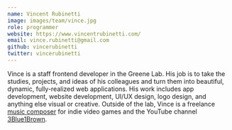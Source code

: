 ```yaml
---
name: Vincent Rubinetti
image: images/team/vince.jpg
role: programmer
website: https://www.vincentrubinetti.com/
email: vince.rubinetti@gmail.com
github: vincerubinetti
twitter: vincerubinetti
---
```


Vince is a staff frontend developer in the Greene Lab.
His job is to take the studies, projects, and ideas of his colleagues and turn them into beautiful, dynamic, fully-realized web applications.
His work includes app development, website development, UI/UX design, logo design, and anything else visual or creative.
Outside of the lab, Vince is a freelance [music composer](https://www.vincentrubinetti.com/) for indie video games and the YouTube channel [3Blue1Brown](https://www.youtube.com/3blue1brown).
